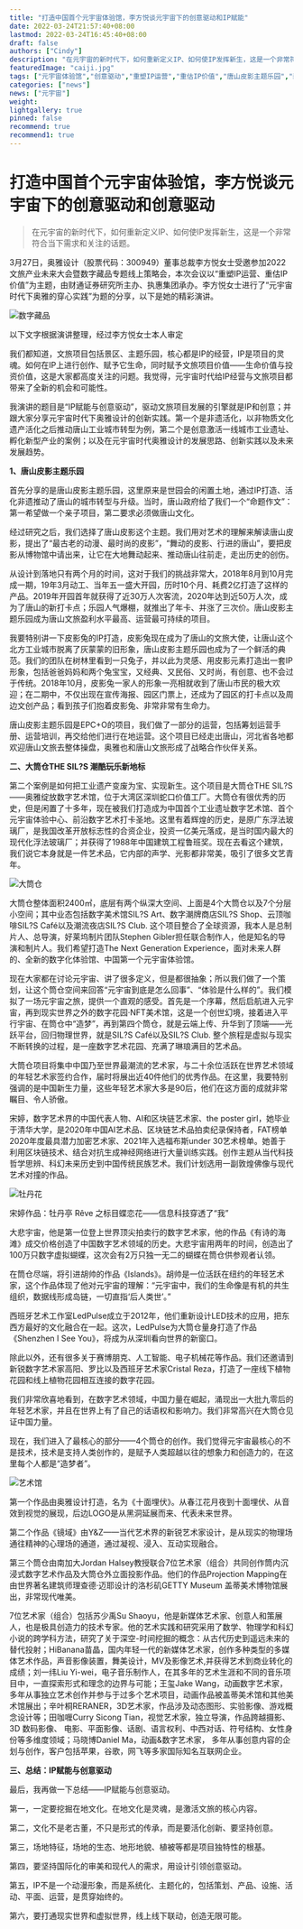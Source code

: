 ```yaml
---
title: "打造中国首个元宇宙体验馆，李方悦谈元宇宙下的创意驱动和IP赋能"
date: 2022-03-24T21:57:40+08:00
lastmod: 2022-03-24T16:45:40+08:00
draft: false
authors: ["Cindy"]
description: "在元宇宙的新时代下，如何重新定义IP、如何使IP发挥新生，这是一个非常符合当下需求和关注的话题。"
featuredImage: "caiji.jpg"
tags: ["元宇宙体验馆","创意驱动","重塑IP运营","重估IP价值","唐山皮影主题乐园","新地标","元宇宙的新时代"]
categories: ["news"]
news: ["元宇宙"]
weight: 
lightgallery: true
pinned: false
recommend: true
recommend1: true
---
```


# 打造中国首个元宇宙体验馆，李方悦谈元宇宙下的创意驱动和创意驱动

> 在元宇宙的新时代下，如何重新定义IP、如何使IP发挥新生，这是一个非常符合当下需求和关注的话题。

3月27日，奥雅设计（股票代码：300949）董事总裁李方悦女士受邀参加2022文旅产业未来大会暨数字藏品专题线上策略会，本次会议以“重塑IP运营、重估IP价值”为主题，由财通证券研究所主办、执惠集团承办。李方悦女士进行了“元宇宙时代下奥雅的穿心实践”为题的分享，以下是她的精彩演讲。

![数字藏品](caiji.jpg)

以下文字根据演讲整理，经过李方悦女士本人审定

我们都知道，文旅项目包括景区、主题乐园，核心都是IP的经营，IP是项目的灵魂。如何在IP上进行创作、赋予它生命，同时赋予文旅项目价值——生命价值与投资价值，这是大家都高度关注的问题。我觉得，元宇宙时代给IP经营与文旅项目都带来了全新的机会和可能性。

我演讲的题目是“IP赋能与创意驱动”，驱动文旅项目发展的引擎就是IP和创意；并跟大家分享元宇宙时代下奥雅设计的创新实践。第一个是非遗活化，以非物质文化遗产活化之后推动唐山工业城市转型为例，第二个是创意激活一线城市工业遗址、孵化新型产业的案例；以及在元宇宙时代奥雅设计的发展思路、创新实践以及未来发展趋势。

**1、唐山皮影主题乐园**

首先分享的是唐山皮影主题乐园，这里原来是世园会的闲置土地，通过IP打造、活化非遗推动了唐山的城市转型与升级。当时，唐山政府给了我们一个“命题作文”：第一希望做一个亲子项目，第二要求必须做唐山文化。

经过研究之后，我们选择了唐山皮影这个主题。我们用对艺术的理解来解读唐山皮影，提出了“最古老的动漫、最时尚的皮影”，“舞动的皮影、行进的唐山”，要把皮影从博物馆中请出来，让它在大地舞动起来、推动唐山往前走，走出历史的创伤。

从设计到落地只有两个月的时间，这对于我们的挑战非常大，2018年8月到10月完成一期，19年3月动工、当年五一盛大开园，历时10个月、耗费2亿打造了这样的产品。2019年开园首年就获得了近30万人次客流，2020年达到近50万人次，成为了唐山的新打卡点；乐园人气爆棚，就推出了年卡、并涨了三次价。唐山皮影主题乐园成为唐山文旅盈利水平最高、运营最可持续的项目。

我要特别讲一下皮影兔的IP打造，皮影兔现在成为了唐山的文旅大使，让唐山这个北方工业城市脱离了灰蒙蒙的旧形象，唐山皮影主题乐园也成为了一个鲜活的典范。我们的团队在树林里看到一只兔子，并以此为灵感、用皮影元素打造出一套IP形象，包括爸爸妈妈和两个兔宝宝，又经典、又民俗、又时尚，有创意、也不会过于传统。2018年10月，皮影兔一家人的形象一亮相就收到了唐山市民的极大欢迎；在二期中，不仅出现在宣传海报、园区门票上，还成为了园区的打卡点以及周边文创产品；看到孩子们抱着皮影兔、非常非常有生命力。

唐山皮影主题乐园是EPC+O的项目，我们做了一部分的运营，包括筹划运营手册、运营培训，再交给他们进行在地运营。这个项目已经走出唐山，河北省各地都欢迎唐山文旅去整体操盘，奥雅也和唐山文旅形成了战略合作伙伴关系。

**二、大筒仓THE SIL?S 潮酷玩乐新地标**

第二个案例是如何把工业遗产变废为宝、实现新生。这个项目是大筒仓THE SIL?S——奥雅绽放数字艺术馆，位于大湾区深圳蛇口价值工厂。大筒仓有很优秀的历史，但是闲置了十多年，现在被我们打造成为中国首个工业遗址数字艺术馆、首个元宇宙体验中心、前沿数字艺术打卡圣地。这里有着辉煌的历史，是原广东浮法玻璃厂，是我国改革开放标志性的合资企业，投资一亿美元落成，是当时国内最大的现代化浮法玻璃厂；并获得了1988年中国建筑工程鲁班奖。现在去看这个建筑，我们说它本身就是一件艺术品，它内部的声学、光影都非常美，吸引了很多文艺青年。

![大筒仓](205662597.jpg)

大筒仓整体面积2400㎡，底层有两个纵深大空间、上面是4个大筒仓以及7个分层小空间；其中业态包括数字美术馆SIL?S Art、数字潮牌商店SIL?S Shop、云顶咖啡SIL?S Café以及潮流夜店SIL?S Club. 这个项目整合了全球资源，我本人是总制片人、总导演，好莱坞制片团队Stephen Gibler担任联合制作人，他是知名的导演和制片人。我们希望打造The Next Generation Experience，面对未来人群的、全新的数字化体验馆、中国第一个元宇宙体验馆。

现在大家都在讨论元宇宙、讲了很多定义，但是都很抽象；所以我们做了一个策划，让这个筒仓空间来回答“元宇宙到底是怎么回事”、“体验是什么样的”。我们模拟了一场元宇宙之旅，提供一个直观的感受。首先是一个序幕，然后启航进入元宇宙，再到现实世界之外的数字花园·NFT美术馆，这是一个创世幻境，接着进入平行宇宙、在筒仓中“造梦”，再到第四个筒仓，就是云端上传、升华到了顶端——光跃平台，回归物理世界，就是SIL?S Café以及SIL?S Club. 整个旅程是虚拟与现实不断转换的过程，是一座数字艺术花园、充满了琳琅满目的艺术品。

大筒仓项目将集中中国乃至世界最潮流的艺术家，与二十余位活跃在世界艺术领域的年轻艺术家签约合作，届时将展出近40件他们的优秀作品。在这里，我要特别强调的是中国新生力量，这些年轻艺术家大多是90后，他们在这方面的成就非常瞩目、令人骄傲。

宋婷，数字艺术界的中国代表人物、AI和区块链艺术家、the poster girl，她毕业于清华大学，是2020年中国AI艺术品、区块链艺术品拍卖纪录保持者，FAT榜单2020年度最具潜力加密艺术家、2021年入选福布斯under 30艺术榜单。她善于利用区块链技术、结合对抗生成神经网络进行大量训练实践。创作主题从当代科技哲学思辨、科幻未来历史到中国传统民族艺术。我们计划选用一副敦煌佛像与现代艺术对撞的作品。

![牡丹花](205662598.jpg)

宋婷作品：牡丹亭 Rêve 之标目蝶恋花——信息科技穿透了“我”

大悲宇宙，他是第一位登上世界顶尖拍卖行的数字艺术家，他的作品《有诗的海滩》成交价格创造了中国数字艺术领域的历史。大悲宇宙用两年的时间，创造出了100万只数字虚拟蝴蝶，这次会有2万只独一无二的蝴蝶在筒仓供参观者认领。

在筒仓尽端，将引进胡帅的作品《Islands》。胡帅是一位活跃在纽约的年轻艺术家，这个作品体现了他对元宇宙的理解：“元宇宙中，我们的生命像是有机的共生组织，数据线形成岛链，一切直指‘后人类世’。”

西班牙艺术工作室LedPulse成立于2012年，他们重新设计LED技术的应用，把东西方最好的文化融合在一起。这次，LedPulse为大筒仓量身打造了作品《Shenzhen I See You》，将成为从深圳看向世界的新窗口。

除此以外，还有很多关于赛博朋克、人工智能、电子机械花等作品。我们还邀请到新锐数字艺术家高阳、罗比以及西班牙艺术家Cristal Reza，打造了一座线下植物花园和线上植物花园相互连接的数字花园。

我们非常欣喜地看到，在数字艺术领域，中国力量在崛起，涌现出一大批九零后的年轻艺术家，并且在世界上有了自己的话语权和影响力。我们非常高兴在大筒仓见证中国力量。

现在，我们进入了最核心的部分——4个筒仓的创作。我们觉得元宇宙最核心的不是技术，技术是支持人类创作的，是赋予人类超越以往的想象力和创造力的，在这里每个人都是“造梦者”。

![艺术馆](205662598.jpg)

第一个作品由奥雅设计打造，名为《十面埋伏》。从春江花月夜到十面埋伏、从音效到视觉的展现，后边LOGO是从黑洞延展而来、代表未来世界。

第二个作品《镜域》由Y&Z——当代艺术界的新锐艺术家设计，是从现实的物理场通往精神的心理场的通道，通过凝视、浸入、互动实现融合。

第三个筒仓由南加大Jordan Halsey教授联合7位艺术家（组合）共同创作筒内沉浸式数字艺术作品及大筒仓外立面投影作品。他们的作品Projection Mapping在由世界著名建筑师理查德·迈耶设计的洛杉矶GETTY Museum 盖蒂美术博物馆展出，非常现代唯美。

7位艺术家（组合）包括苏少禹Su Shaoyu，他是新媒体艺术家、创意人和策展人，也是极具创造力的技术专家。他的艺术实践和研究采用了数学、物理学和科幻小说的跨学科方法，研究了关于深空-时间挖掘的概念：从古代历史到遥远未来的替代投射；HiBanana苗晶，国内年轻一代的新媒体艺术家，创作多种类型的多媒体艺术作品，声音影像装置，舞美设计，MV及影像艺术,并获得艺术到商业转化的成绩；刘一纬Liu Yi-wei，电子音乐制作人，在其多年的艺术生涯和不同的音乐项目中，一直探索形式和理念的边界与可能；王玺Jake Wang，动画数字艺术家，多年从事独立艺术创作并参与于过多个艺术项目，动画作品被盖蒂美术馆和其他美术馆展出；辛叶桐RERANER，3D艺术家，作品涉及动态图形、实验影像、游戏概念设计等；田咖喱Curry Sicong Tian，视觉艺术家，独立导演，作品跨越摄影、3D 数码影像、 电影、平面影像、话剧、语言权利、中西对话、符号结构、女性身份等多维度领域；马晓博Daniel Ma，动画&数字艺术家， 多年从事创意内容的企划与创作，客户包括苹果，谷歌，网飞等多家国际知名互联网企业。

**三、总结：IP赋能与创意驱动**

最后，我再做一下总结——IP赋能与创意驱动。

第一，一定要挖掘在地文化。在地文化是灵魂，是激活文旅的核心内容。

第二，文化不是老古董，不只是形式的传承，而是要活化创新、要坚持创意。

第三，场地特征，场地的生态、地形地貌、植被等都是项目独特性的根基。

第四，要坚持国际化的审美和现代人的需求，用设计引领创意驱动。

第五，IP不是一个动漫形象，而是系统化、主题化的，包括策划、产品、设施、活动、平面、运营，是贯穿始终的。

第六，要打通现实世界和虚拟世界，线上线下联动，创造无限可能。